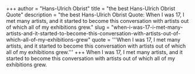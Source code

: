 +++
author = "Hans-Ulrich Obrist"
title = "the best Hans-Ulrich Obrist Quote"
description = "the best Hans-Ulrich Obrist Quote: When I was 17, I met many artists, and it started to become this conversation with artists out of which all of my exhibitions grew."
slug = "when-i-was-17-i-met-many-artists-and-it-started-to-become-this-conversation-with-artists-out-of-which-all-of-my-exhibitions-grew"
quote = '''When I was 17, I met many artists, and it started to become this conversation with artists out of which all of my exhibitions grew.'''
+++
When I was 17, I met many artists, and it started to become this conversation with artists out of which all of my exhibitions grew.
